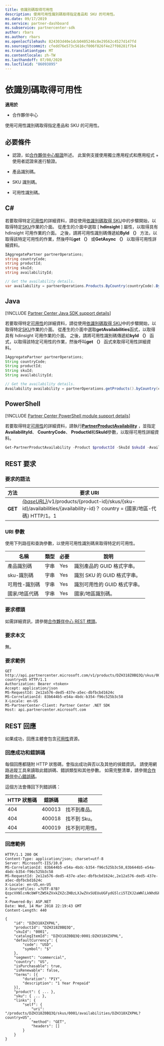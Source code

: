 ```yaml
---
title: 依識別碼取得可用性
description: 使用可用性識別碼取得指定產品和 SKU 的可用性。
ms.date: 09/17/2019
ms.service: partner-dashboard
ms.subservice: partnercenter-sdk
author: rbars
ms.author: rbars
ms.openlocfilehash: 824303d40e1dcb0405246c8e29562c4527d147fd
ms.sourcegitcommit: cfedd76e573c5616cf006f826f4e27f08281f7b4
ms.translationtype: MT
ms.contentlocale: zh-TW
ms.lasthandoff: 07/08/2020
ms.locfileid: "86093895"
---
```

# <a name="get-the-availability-by-id"></a>依識別碼取得可用性

**適用於**

- 合作夥伴中心

使用可用性識別碼取得指定產品和 SKU 的可用性。

## <a name="prerequisites"></a>必要條件

- 認證，如[合作夥伴中心驗證](partner-center-authentication.md)所述。 此案例支援使用獨立應用程式和應用程式 + 使用者認證來進行驗證。

- 產品識別碼。

- SKU 識別碼。

- 可用性識別碼。

## <a name="c"></a>C\#

若要取得特定[可用性](product-resources.md#availability)的詳細資料，請從使用[依識別碼取得 SKU](get-a-sku-by-id.md)中的步驟開始，以取得特定[SKU](product-resources.md#sku)作業的介面。 從產生的介面中選取 [ **hdinsight** ] 屬性，以取得具有 hdinsight 可用作業的介面。 之後，請將可用性識別碼傳遞給**ById （）** 方法，以取得該特定可用性的作業，然後呼叫**get （）** 或**GetAsync （）** 以取得可用性詳細資料。

```csharp
IAggregatePartner partnerOperations;
string countryCode;
string productId;
string skuId;
string availabilityId;

// Get the availability details.
var availability = partnerOperations.Products.ByCountry(countryCode).ById(productId).Skus.ById(skuId).Availabilities.ById(availabilityId).Get();
```

## <a name="java"></a>Java

[!INCLUDE [Partner Center Java SDK support details](../includes/java-sdk-support.md)]

若要取得特定[可用性](product-resources.md#availability)的詳細資料，請從使用[依識別碼取得 SKU](get-a-sku-by-id.md)中的步驟開始，以取得特定[SKU](product-resources.md#sku)作業的介面。 從產生的介面中選取**getAvailabilities**函式，以取得具有 hdinsight 可用作業的介面。 之後，請將可用性識別碼傳遞給**byId （）** 函式，以取得該特定可用性的作業，然後呼叫**get （）** 函式來取得可用性詳細資料。

```java
IAggregatePartner partnerOperations;
String countryCode;
String productId;
String skuId;
String availabilityId;

// Get the availability details.
Availability availability = partnerOperations.getProducts().byCountry(countryCode).byId(productId).getSkus().byId(skuId).getAvailabilities().byId(availabilityId).get();
```

## <a name="powershell"></a>PowerShell

[!INCLUDE [Partner Center PowerShell module support details](../includes/powershell-module-support.md)]

若要取得特定[可用性](product-resources.md#availability)的詳細資料，請執行[**PartnerProductAvailability**](https://github.com/Microsoft/Partner-Center-PowerShell/blob/master/docs/help/Get-PartnerProductAvailability.md) ，並指定**AvailabilityId**、 **CountryCode**、 **ProductId**和**SkuId**參數，以取得可用性詳細資料。

```powershell
Get-PartnerProductAvailability -Product $productId -SkuId $skuId -AvailabilityId $availabilityId
```

## <a name="rest-request"></a>REST 要求

### <a name="request-syntax"></a>要求的語法

| 方法  | 要求 URI |
|---------|------------------------------------------------------------------------------------------------------------------------------------------------------------|
| **GET** | [*{baseURL}*](partner-center-rest-urls.md)/v1/products/{product-id}/skus/{sku-id}/availabilities/{availability-id}？ country = {國家/地區-代碼} HTTP/1。1         |

### <a name="uri-parameter"></a>URI 參數

使用下列路徑和查詢參數，以使用可用性識別碼來取得特定的可用性。

| 名稱                   | 類型     | 必要 | 說明                                                     |
|------------------------|----------|----------|-----------------------------------------------------------------|
| 產品識別碼             | 字串   | Yes      | 識別產品的 GUID 格式字串。            |
| sku-識別碼                 | 字串   | Yes      | 識別 SKU 的 GUID 格式字串。                |
| 可用性-識別碼        | 字串   | Yes      | 識別可用性的 GUID 格式字串。       |
| 國家/地區代碼           | 字串   | Yes      | 國家/地區識別碼。                                            |

### <a name="request-headers"></a>要求標頭

如需詳細資訊，請參閱[合作夥伴中心 REST 標頭](headers.md)。

### <a name="request-body"></a>要求本文

無。

### <a name="request-example"></a>要求範例

```http
GET http://api.partnercenter.microsoft.com/v1/products/DZH318Z0BQ3Q/skus/0001/availabilities/DZH318XZXPHL?country=US HTTP/1.1
Authorization: Bearer <token>
Accept: application/json
MS-RequestId: 2e12a576-ded5-437e-a5ec-dbfbcbd1624c
MS-CorrelationId: 83b644b5-e54a-4bdc-b354-f96c525b3c58
X-Locale: en-US
MS-PartnerCenter-Client: Partner Center .NET SDK
Host: api.partnercenter.microsoft.com
```

## <a name="rest-response"></a>REST 回應

如果成功，回應主體會包含[可用性](product-resources.md#availability)資源。

### <a name="response-success-and-error-codes"></a>回應成功和錯誤碼

每個回應都隨附 HTTP 狀態碼，會指出成功與否以及其他的偵錯資訊。 請使用網路追蹤工具來讀取此錯誤碼、錯誤類型和其他參數。 如需完整清單，請參閱[合作夥伴中心錯誤碼](error-codes.md)。

這個方法會傳回下列錯誤碼：

| HTTP 狀態碼     | 錯誤碼   | 描述                                                                                               |
|----------------------|--------------|-----------------------------------------------------------------------------------------------------------|
| 404                  | 400013       | 找不到產品。                                                                                    |
| 404                  | 400018       | 找不到 Sku。                                                                                        |
| 404                  | 400019       | 找不到可用性。                                                                                   |

### <a name="response-example"></a>回應範例

```http
HTTP/1.1 200 OK
Content-Type: application/json; charset=utf-8
Server: Microsoft-IIS/10.0
MS-CorrelationId: 83b644b5-e54a-4bdc-b354-f96c525b3c58,83b644b5-e54a-4bdc-b354-f96c525b3c58
MS-RequestId: 2e12a576-ded5-437e-a5ec-dbfbcbd1624c,2e12a576-ded5-437e-a5ec-dbfbcbd1624c
X-Locale: en-US,en-US
X-SourceFiles: =?UTF-8?B?QzpcVXNlcnNcbWFtZW5kZVxkZXZcZHBzLXJwZVxSUEUuUGFydG5lci5TZXJ2aWNlLkNhdGFsb2dcV2ViQXBpc1xDYXRhbG9nU2VydmljZS5WMi5XZWJcdjFccHJvZHVjdHNcRFpIMzE4WjBCUTNRXHNrdXNcMDAwMVxhdmFpbGFiaWxpdGllc1xEWkgzMThaMEhNS1E=?=
X-Powered-By: ASP.NET
Date: Wed, 14 Mar 2018 22:19:43 GMT
Content-Length: 440

{
    "id": "DZH318XZXPHL",
    "productId": "DZH318Z0BQ3Q",
    "skuId": "0001",
    "catalogItemId": "DZH318Z0BQ3Q:0001:DZH318XZXPHL",
    "defaultCurrency": {
        "code": "USD",
        "symbol": "$"
    },
    "segment": "commercial",
    "country": "US",
    "isPurchasable": true,
    "isRenewable": false,
    "terms": [{
        "duration": "P1Y",
        "description": "1 Year Prepaid"
    }],
    "product": { ... },
    "sku": { ... },
    "links": {
        "self": {
            "uri": "/products/DZH318Z0BQ3Q/skus/0001/availabilities/DZH318XZXPHL?country=US",
            "method": "GET",
            "headers": []
        }
    }
}
```
